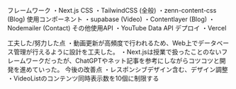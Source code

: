 フレームワーク
・Next.js
CSS
・TailwindCSS (全般)
・zenn-content-css (Blog)
使用コンポーネント
・supabase (Video)
・Contentlayer (Blog)
・Nodemailer (Contact)
その他使用API
・YouTube Data API
デプロイ
・Vercel

工夫した/努力した点
・動画更新が高頻度で行われるため、Web上でデータベース管理が行えるように設計を工夫した。
・Next.jsは授業で扱ったことのないフレームワークだったが、ChatGPTやネット記事を参考にしながらコツコツと開発を進めていった。
今後の改善点
・レスポンシブデザイン含む、デザイン調整
・VideoListのコンテンツ同時表示数を10個に制限する
